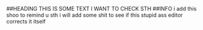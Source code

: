 ##HEADING 
THIS IS SOME TEXT  I WANT TO CHECK STH
##INFO
i add this shoo to remind u sth
i will add some shit to see if this stupid ass editor corrects it itself
